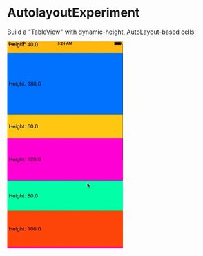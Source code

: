 # AutolayoutExperiment

Build a "TableView" with dynamic-height, AutoLayout-based cells:

![Demo](https://raw.githubusercontent.com/atheken/AutolayoutExperiment/master/DynamicCellHeights.gif)
